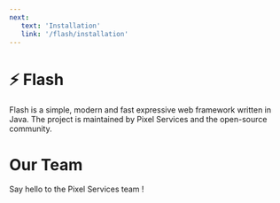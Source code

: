 ```yaml
---
next:
   text: 'Installation'
   link: '/flash/installation'
---
```


# ⚡ Flash

Flash is a simple, modern and fast expressive web framework written in Java.
The project is maintained by Pixel Services and the open-source community.


<script setup>
import { VPTeamMembers } from 'vitepress/theme';

const members = [
  {
    avatar: 'https://avatars.githubusercontent.com/u/83401018?v=4',
    name: 'Relism',
    title: 'Developer',
    links: [
      { icon: 'github', link: 'https://github.com/Relism' },
    ]
  },
{
    avatar: 'https://avatars.githubusercontent.com/u/69807609?v=4',
    name: 'Sieadev',
    title: 'Developer',
    links: [
      { icon: 'github', link: 'https://github.com/sieadev' },
    ]
  },
]
</script>

# Our Team

Say hello to the Pixel Services team !

<VPTeamMembers size="small" :members="members" />